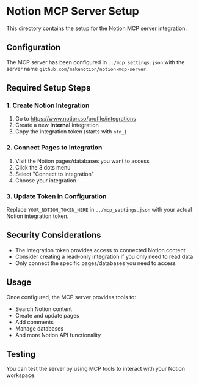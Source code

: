 # Notion MCP Server Setup

This directory contains the setup for the Notion MCP server integration.

## Configuration

The MCP server has been configured in `../mcp_settings.json` with the server name `github.com/makenotion/notion-mcp-server`.

## Required Setup Steps

### 1. Create Notion Integration
1. Go to https://www.notion.so/profile/integrations
2. Create a new **internal** integration
3. Copy the integration token (starts with `ntn_`)

### 2. Connect Pages to Integration
1. Visit the Notion pages/databases you want to access
2. Click the 3 dots menu
3. Select "Connect to integration"
4. Choose your integration

### 3. Update Token in Configuration
Replace `YOUR_NOTION_TOKEN_HERE` in `../mcp_settings.json` with your actual Notion integration token.

## Security Considerations

- The integration token provides access to connected Notion content
- Consider creating a read-only integration if you only need to read data
- Only connect the specific pages/databases you need to access

## Usage

Once configured, the MCP server provides tools to:
- Search Notion content
- Create and update pages
- Add comments
- Manage databases
- And more Notion API functionality

## Testing

You can test the server by using MCP tools to interact with your Notion workspace.